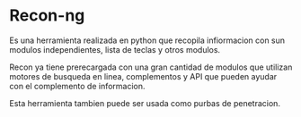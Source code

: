 # Recon-ng 
Es una herramienta realizada en python que recopila infiormacion con sun modulos independientes, lista de teclas y otros modulos.

Recon ya tiene prerecargada con una gran cantidad de modulos que utilizan motores de busqueda en linea, complementos y API que pueden ayudar con el complemento de informacion.

Esta herramienta tambien puede ser usada como purbas de penetracion.

